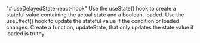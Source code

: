 "# useDelayedState-react-hook"
Use the useState() hook to create a stateful value containing the actual state and a boolean, loaded.
Use the useEffect() hook to update the stateful value if the condition or loaded changes.
Create a function, updateState, that only updates the state value if loaded is truthy.
